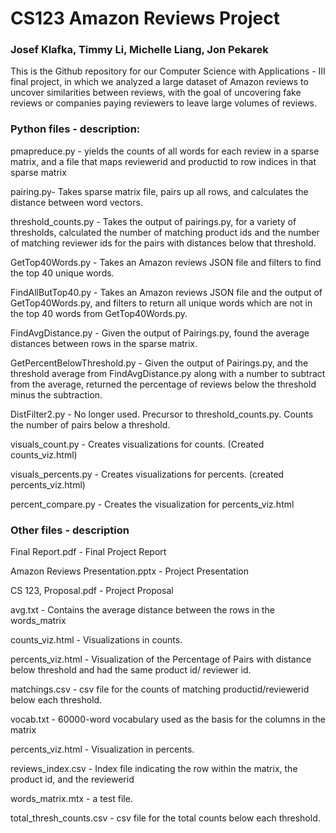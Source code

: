 # CS123 Amazon Reviews Project
### Josef Klafka, Timmy Li, Michelle Liang, Jon Pekarek
This is the Github repository for our Computer Science with Applications - III final project, in which we analyzed a large dataset of Amazon reviews to uncover similarities between reviews, with the goal of uncovering fake reviews or companies paying reviewers to leave large volumes of reviews.

### Python files - description:
pmapreduce.py - yields the counts of all words for each review in a sparse matrix, and a file that maps reviewerid and productid to row indices in that sparse matrix

pairing.py- Takes sparse matrix file, pairs up all rows, and calculates the distance between word vectors.

threshold_counts.py - Takes the output of pairings.py, for a variety of thresholds, calculated the number of matching product ids and the number of matching reviewer ids for the pairs with distances below that threshold.

GetTop40Words.py - Takes an Amazon reviews JSON file and filters to find the top 40 unique words.

FindAllButTop40.py - Takes an Amazon reviews JSON file and the output of GetTop40Words.py, and filters to return all unique words which are not in the top 40 words from GetTop40Words.py.

FindAvgDistance.py - Given the output of Pairings.py, found the average distances between rows in the sparse matrix.

GetPercentBelowThreshold.py - Given the output of Pairings.py, and the threshold average from FindAvgDistance.py along with a number to subtract from the average, returned the percentage of reviews below the threshold minus the subtraction.

DistFilter2.py - No longer used. Precursor to threshold_counts.py. Counts the number of pairs below a threshold.

visuals_count.py - Creates visualizations for counts. (Created counts_viz.html)

visuals_percents.py - Creates visualizations for percents. (created percents_viz.html)

percent_compare.py - Creates the visualization for percents_viz.html

### Other files - description
Final Report.pdf - Final Project Report

Amazon Reviews Presentation.pptx - Project Presentation

CS 123, Proposal.pdf - Project Proposal

avg.txt - Contains the average distance between the rows in the words_matrix

counts_viz.html - Visualizations in counts.

percents_viz.html - Visualization of the Percentage of Pairs with distance below threshold and
had the same product id/ reviewer id.

matchings.csv - csv file for the counts of matching productid/reviewerid below each threshold.

vocab.txt - 60000-word vocabulary used as the basis for the columns in the matrix

percents_viz.html - Visualization in percents.

reviews_index.csv - Index file indicating the row within the matrix, the product id, and the reviewerid

words_matrix.mtx - a test file.

total_thresh_counts.csv - csv file for the total counts below each threshold.

